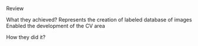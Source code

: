 
Review

What they achieved?
Represents the creation of labeled database of images
    Enabled the development of the CV area

How they did it?

